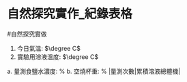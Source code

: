 # 自然探究實作_紀錄表格
#自然探究實做 
1. 今日氣溫:	$\degree C$
2. 實驗用溶液溫度:		$\degree C$	

a. 量測食鹽水濃度: 	%
b. 空燒杯重:	%
|量測次數|累積溶液總體機|